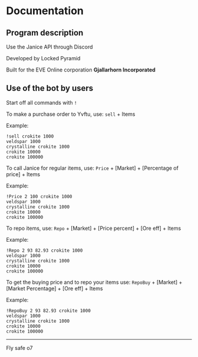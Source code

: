 # Documentation

## Program description

Use the Janice API through Discord

Developed by Locked Pyramid

Built for the EVE Online corporation **Gjallarhorn Incorporated**

## Use of the bot by users

Start off all commands with ```!```

To make a purchase order to Yvftu, use: ```sell``` + Items

Example:

```
!sell crokite 1000
veldspar 1000
crystalline crokite 1000
crokite 10000
crokite 100000
```

To call Janice for regular items, use: ```Price``` + [Market] + [Percentage of price] + Items

Example:

```
!Price 2 100 crokite 1000
veldspar 1000
crystalline crokite 1000
crokite 10000
crokite 100000
```

To repo items, use:  ```Repo``` + [Market] + [Price percent] + [Ore eff] + Items

Example:

```
!Repo 2 93 82.93 crokite 1000
veldspar 1000
crystalline crokite 1000
crokite 10000
crokite 100000
```

To get the buying price and to repo your items use: ```RepoBuy``` + [Market] + [Market Percentage] + [Ore eff] + Items

Example:

```
!RepoBuy 2 93 82.93 crokite 1000
veldspar 1000
crystalline crokite 1000
crokite 10000
crokite 100000
```

-------------

Fly safe o7
